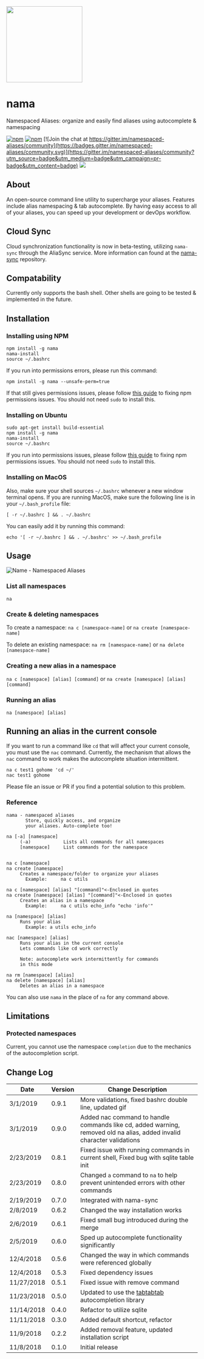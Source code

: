 <img src="https://raw.githubusercontent.com/alecdibble/nama/master/docs/nama.png" width="200">

# nama
Namespaced Aliases: organize and easily find aliases using autocomplete & namespacing

[![npm](https://img.shields.io/npm/v/nama.svg)](https://www.npmjs.com/package/nama)
[![npm](https://img.shields.io/npm/l/nama.svg)](https://github.com/alecdibble/nama/blob/master/LICENSE)
[![Join the chat at https://gitter.im/namespaced-aliases/community](https://badges.gitter.im/namespaced-aliases/community.svg)](https://gitter.im/namespaced-aliases/community?utm_source=badge&utm_medium=badge&utm_campaign=pr-badge&utm_content=badge)
[![](https://tokei.rs/b1/github/alecdibble/nama)](https://github.com/alecdibble/nama)


## About

An open-source command line utility to supercharge your aliases. Features include alias namespacing & tab autocomplete. By having easy access to all of your aliases, you can speed up your development or devOps workflow. 

## Cloud Sync

Cloud synchronization functionality is now in beta-testing, utilizing `nama-sync` through the AliaSync service. More information can found at the [nama-sync](https://github.com/alecdibble/nama-sync) repository.

## Compatability

Currently only supports the bash shell. Other shells are going to be tested & implemented in the future.

## Installation

### Installing using NPM

```
npm install -g nama
nama-install
source ~/.bashrc
```

If you run into permissions errors, please run this command:

```
npm install -g nama --unsafe-perm=true
```

If that still gives permissions issues, please follow [this guide](https://docs.npmjs.com/resolving-eacces-permissions-errors-when-installing-packages-globally) to fixing npm permissions issues. You should not need `sudo` to install this.

### Installing on Ubuntu

```
sudo apt-get install build-essential
npm install -g nama
nama-install
source ~/.bashrc
```

If you run into permissions issues, please follow [this guide](https://docs.npmjs.com/resolving-eacces-permissions-errors-when-installing-packages-globally) to fixing npm permissions issues. You should not need `sudo` to install this.

### Installing on MacOS

Also, make sure your shell sources `~/.bashrc` whenever a new window terminal opens. If you are running MacOS, make sure the following line is in your `~/.bash_profile` file:

```
[ -r ~/.bashrc ] && . ~/.bashrc
```

You can easily add it by running this command:

```
echo '[ -r ~/.bashrc ] && . ~/.bashrc' >> ~/.bash_profile
```


## Usage

![Name - Namespaced Aliases](https://raw.githubusercontent.com/alecdibble/nama/master/docs/gif1.gif "Nama Usage")

### List all namespaces

`na`

### Create & deleting namespaces

To create a namespace:
`na c [namespace-name]` or `na create [namespace-name]`

To delete an existing namespace:
`na rm [namespace-name]` or `na delete [namespace-name]`

### Creating a new alias in a namespace

`na c [namespace] [alias] [command]` or `na create [namespace] [alias] [command]`

### Running an alias

`na [namespace] [alias]`

## Running an alias in the current console

If you want to run a command like `cd` that will affect your current console, you must use the `nac` command. Currently, the mechanism that allows the `nac` command to work makes the autocomplete situation intermittent. 

```
na c test1 gohome 'cd ~/'
nac test1 gohome
```


Please file an issue or PR if you find a potential solution to this problem.

### Reference

```
nama - namespaced aliases
       Store, quickly access, and organize
       your aliases. Auto-complete too!

na [-a] [namespace]
     (-a)            Lists all commands for all namespaces
     [namespace]     List commands for the namespace


na c [namespace]
na create [namespace]
     Creates a namespace/folder to organize your aliases
       Example:     na c utils

na c [namespace] [alias] "[command]"<-Enclosed in quotes
na create [namespace] [alias] "[command]"<-Enclosed in quotes
     Creates an alias in a namespace
       Example:     na c utils echo_info "echo 'info'"

na [namespace] [alias]
     Runs your alias
       Example: a utils echo_info

nac [namespace] [alias]
     Runs your alias in the current console
     Lets commands like cd work correctly

     Note: autocomplete work intermittently for commands
     in this mode

na rm [namespace] [alias]
na delete [namespace] [alias]
     Deletes an alias in a namespace

```

You can also use `nama` in the place of `na` for any command above.

## Limitations

### Protected namespaces

  Current, you cannot use the namespace `completion` due to the mechanics of the autocompletion script. 

## Change Log

| Date | Version | Change Description |
| --- | --- | -- |
| 3/1/2019 | 0.9.1 | More validations, fixed bashrc double line, updated gif |
| 3/1/2019 | 0.9.0 | Added nac command to handle commands like cd, added warning, removed old na alias, added invalid character validations |
| 2/23/2019 | 0.8.1 | Fixed issue with running commands in current shell, Fixed bug with sqlite table init |
| 2/23/2019 | 0.8.0 | Changed `a` command to `na` to help prevent unintended errors with other commands |
| 2/19/2019 | 0.7.0 | Integrated with nama-sync |
| 2/8/2019| 0.6.2 | Changed the way installation works |
| 2/6/2019| 0.6.1 | Fixed small bug introduced during the merge |
| 2/5/2019| 0.6.0 | Sped up autocomplete functionality significantly |
| 12/4/2018| 0.5.6 | Changed the way in which commands were referenced globally |
| 12/4/2018| 0.5.3 | Fixed dependency issues |
| 11/27/2018| 0.5.1 | Fixed issue with remove command |
| 11/23/2018| 0.5.0 | Updated to use the [tabtabtab](https://www.github.com/alecdibble/tabtabtab) autocompletion library |
| 11/14/2018| 0.4.0 | Refactor to utilize sqlite |
| 11/11/2018| 0.3.0 | Added default shortcut, refactor |
| 11/9/2018 | 0.2.2 | Added removal feature, updated installation script |
| 11/8/2018 | 0.1.0 | Initial release |
